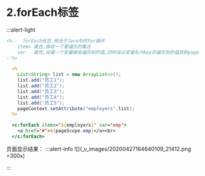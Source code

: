 # 2.forEach标签
:::alert-light
```jsp
<%--  forEach标签,相当于Java中的for循环
    items 属性,接收一个要遍历的集合
    var   属性,设置一个变量接收遍历到的值,同时会以变量名为key将遍历到的值放到page域中
--%>

  <%
    List<String> list = new ArrayList<>();
    list.add("员工1");
    list.add("员工2");
    list.add("员工3");
    list.add("员工4");
    list.add("员工5");
    pageContext.setAttribute("employers",list);
  %>

  <c:forEach items="${employers}" var="emp">
    <a href="#">${pageScope.emp}</a><br>
  </c:forEach>
```
页面显示结果：
:::alert-info
![](_v_images/20200427164640109_21412.png =300x)

:::